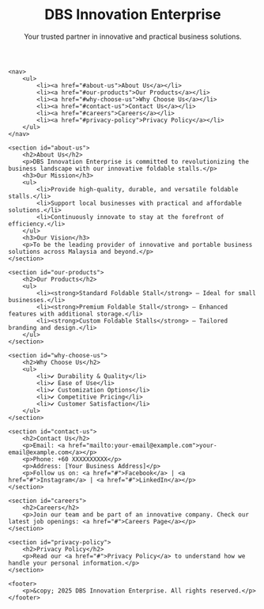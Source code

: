 <!DOCTYPE html>
<html lang="en">
<head>
    <meta charset="UTF-8">
    <meta name="viewport" content="width=device-width, initial-scale=1.0">
    <title>DBS Innovation Enterprise</title>
    <link rel="stylesheet" href="styles.css">
</head>
<body>
    <header>
        <h1>DBS Innovation Enterprise</h1>
        <p>Your trusted partner in innovative and practical business solutions.</p>
    </header>
    
    <nav>
        <ul>
            <li><a href="#about-us">About Us</a></li>
            <li><a href="#our-products">Our Products</a></li>
            <li><a href="#why-choose-us">Why Choose Us</a></li>
            <li><a href="#contact-us">Contact Us</a></li>
            <li><a href="#careers">Careers</a></li>
            <li><a href="#privacy-policy">Privacy Policy</a></li>
        </ul>
    </nav>
    
    <section id="about-us">
        <h2>About Us</h2>
        <p>DBS Innovation Enterprise is committed to revolutionizing the business landscape with our innovative foldable stalls.</p>
        <h3>Our Mission</h3>
        <ul>
            <li>Provide high-quality, durable, and versatile foldable stalls.</li>
            <li>Support local businesses with practical and affordable solutions.</li>
            <li>Continuously innovate to stay at the forefront of efficiency.</li>
        </ul>
        <h3>Our Vision</h3>
        <p>To be the leading provider of innovative and portable business solutions across Malaysia and beyond.</p>
    </section>
    
    <section id="our-products">
        <h2>Our Products</h2>
        <ul>
            <li><strong>Standard Foldable Stall</strong> – Ideal for small businesses.</li>
            <li><strong>Premium Foldable Stall</strong> – Enhanced features with additional storage.</li>
            <li><strong>Custom Foldable Stalls</strong> – Tailored branding and design.</li>
        </ul>
    </section>
    
    <section id="why-choose-us">
        <h2>Why Choose Us</h2>
        <ul>
            <li>✔ Durability & Quality</li>
            <li>✔ Ease of Use</li>
            <li>✔ Customization Options</li>
            <li>✔ Competitive Pricing</li>
            <li>✔ Customer Satisfaction</li>
        </ul>
    </section>
    
    <section id="contact-us">
        <h2>Contact Us</h2>
        <p>Email: <a href="mailto:your-email@example.com">your-email@example.com</a></p>
        <p>Phone: +60 XXXXXXXXXX</p>
        <p>Address: [Your Business Address]</p>
        <p>Follow us on: <a href="#">Facebook</a> | <a href="#">Instagram</a> | <a href="#">LinkedIn</a></p>
    </section>
    
    <section id="careers">
        <h2>Careers</h2>
        <p>Join our team and be part of an innovative company. Check our latest job openings: <a href="#">Careers Page</a></p>
    </section>
    
    <section id="privacy-policy">
        <h2>Privacy Policy</h2>
        <p>Read our <a href="#">Privacy Policy</a> to understand how we handle your personal information.</p>
    </section>
    
    <footer>
        <p>&copy; 2025 DBS Innovation Enterprise. All rights reserved.</p>
    </footer>
</body>
</html>

